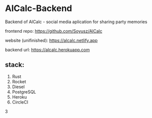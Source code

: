 # AlCalc-Backend

Backend of AlCalc - social media aplication for sharing party memories

frontend repo: https://github.com/Soyusz/AlCalc

website (unifinished): https://alcalc.netlify.app

backend url: https://alcalc.herokuapp.com

## stack:

1. Rust
2. Rocket
3. Diesel
4. PostgreSQL
5. Heroku
6. CircleCI

3
